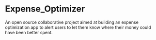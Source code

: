 # Expense_Optimizer
An open source collaborative project aimed at building an expense optimization app to alert users to let them know where their money could have been better spent.
